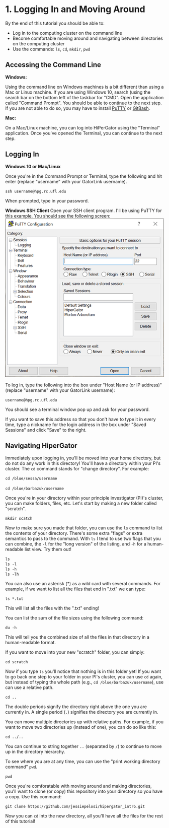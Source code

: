 # 1. Logging In and Moving Around 

By the end of this tutorial you should be able to: 

* Log in to the computing cluster on the command line
* Become comfortable moving around and navigating between directories on the computing cluster
* Use the commands: `ls`, `cd`, `mkdir`, `pwd`

## Accessing the Command Line
<b>Windows:</b>

Using the command line on Windows machines is a bit different than using a Mac or Linux machine. If you are using Windows 10, search (using the search bar on the bottom left of the taskbar for "CMD". Open the application called "Command Prompt". You should be able to continue to the next step. If you are not able to do so, you may have to install [PuTTY](https://putty.org/) or [GitBash](https://gitforwindows.org/).  

<b>Mac:</b>

On a Mac/Linux machine, you can log into HiPerGator using the "Terminal" application. Once you've opened the Terminal, you can continue to the next step. 

## Logging In
<b> Windows 10 or Mac/Linux </b>

Once you're in the Command Prompt or Terminal, type the following and hit enter (replace "username" with your GatorLink username). 

```
ssh username@hpg.rc.ufl.edu
```

When prompted, type in your password. 

<b> Windows SSH Client </b>
Open your SSH client program. I'll be using PuTTY for this example. You should see the following screen:
![alt text](https://github.com/jessiepelosi/hipergator_intro/blob/main/putty.png "PuTTY example")

To log in, type the following into the box under "Host Name (or IP address)" (replace "username" with your GatorLink username):

```
username@hpg.rc.ufl.edu
```

You should see a terminal window pop up and ask for your password.

If you want to save this address so that you don't have to type it in every time, type a nickname for the login address in the box under "Saved Sessions" and click "Save" to the right.


## Navigating HiperGator
Immediately upon logging in, you'll be moved into your home directory, but do not do any work in this directory! You'll have a directory within your PI's cluster. The `cd` command stands for "change directory". For example: 
```
cd /blue/sessa/username
  
cd /blue/barbazuk/username
```
Once you're in your directory within your principle investigator (PI)'s cluster, you can make folders, files, etc. Let's start by making a new folder called "scratch".
``` 
mkdir scatch
```
Now to make sure you made that folder, you can use the `ls` command to list the contents of your directory. There's some extra "flags" or extra semantics to pass to the command. With `ls` I tend to use two flags that you can combine, the `-l` for the "long version" of the listing, and `-h` for a human-readable list view. Try them out! 
``` 
ls 
ls -l 
ls -h
ls -lh 
```

You can also use an asterisk (*) as a wild card with several commands. For example, if we want to list all the files that end in ".txt" we can type:
```
ls *.txt 
```
This will list all the files with the ".txt" ending! 

You can list the sum of the file sizes using the following command: 
```
du -h
```
This will tell you the combined size of all the files in that directory in a human-readable format. 

If you want to move into your new "scratch" folder, you can simply: 
```
cd scratch 
```
Now if you type `ls` you'll notice that nothing is in this folder yet! If you want to go back one step to your folder in your PI's cluster, you can use `cd` again, but instead of typing the whole path (e.g., `cd /blue/barbazuk/username`), use can use a relative path. 
```
cd ..
```
The double periods signify the directory right above the one you are currently in. A single period (`.`) signifies the directory you are currently in.

You can move multiple directories up with relative paths. For example, if you want to move two directories up (instead of one), you can do so like this: 
```
cd ../..
```
You can continue to string together `..` (separated by `/`) to continue to move up in the directory hierarchy. 

To see where you are at any time, you can use the "print working directory command" `pwd`. 
```
pwd
```

Once you're comforatable with moving around and making directories, you'll want to clone (or copy) this repository into your directory so you have a copy. Use this command: 
```
git clone https://github.com/jessiepelosi/hipergator_intro.git
```
Now you can `cd` into the new directory, all you'll have all the files for the rest of this tutorial! 
